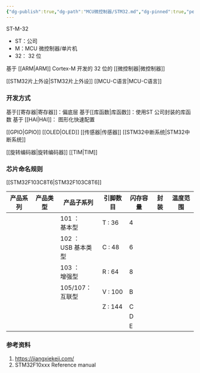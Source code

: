 ```yaml
---
{"dg-publish":true,"dg-path":"MCU微控制器/STM32.md","dg-pinned":true,"permalink":"/MCU微控制器/STM32/","pinned":true,"dgPassFrontmatter":true,"noteIcon":"","created":"2024-05-21T15:20:27.841+08:00","updated":"2024-07-17T17:13:27.131+08:00"}
---
```


ST-M-32
- ST：公司
- M：MCU 微控制器/单片机
- 32： 32 位

基于 [[ARM\|ARM]] Cortex-M 开发的 32 位的 [[微控制器\|微控制器]]

[[STM32片上外设\|STM32片上外设]]
[[MCU-C语言\|MCU-C语言]]

### 开发方式
基于[[寄存器\|寄存器]]：偏底层
基于[[库函数\|库函数]]：使用ST 公司封装的库函数
基于 [[HAl\|HAl]]：   图形化快速配置

[[GPIO\|GPIO]]
[[OLED\|OLED]]
[[传感器\|传感器]]
[[STM32中断系统\|STM32中断系统]]

[[旋转编码器\|旋转编码器]]
[[TIM\|TIM]]
### 芯片命名规则
[[STM32F103C8T6\|STM32F103C8T6]]

| 产品系列 | 产品类型 | 产品子系列             | 引脚数目    | 闪存容量 | 封装  | 温度范围 |
| ---- | ---- | ----------------- | ------- | ---- | --- | ---- |
|      |      | 101 ： <br>基本型     | T : 36  | 4    |     |      |
|      |      | 102 ：<br>USB 基本类型 | C : 48  | 6    |     |      |
|      |      | 103 ：<br>增强型      | R : 64  | 8    |     |      |
|      |      | 105/107：<br>互联型   | V : 100 | B    |     |      |
|      |      |                   | Z : 144 | C    |     |      |
|      |      |                   |         | D    |     |      |
|      |      |                   |         | E    |     |      |

### 参考资料
1. https://jiangxiekeji.com/
2. STM32F10xxx Reference manual  





